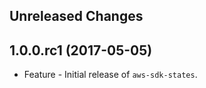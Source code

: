 Unreleased Changes
------------------

1.0.0.rc1 (2017-05-05)
------------------

* Feature - Initial release of `aws-sdk-states`.

